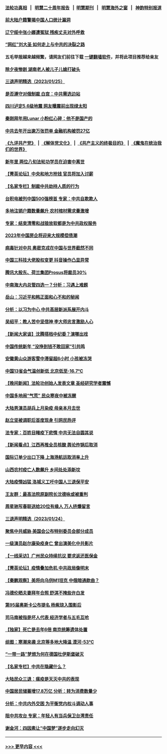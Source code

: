 #### [法轮功真相](https://github.com/gfw-breaker/truth/blob/master/README.md?t=0) &nbsp;&nbsp;|&nbsp;&nbsp; [明慧二十周年报告](https://github.com/gfw-breaker/mh-reports/blob/master/README.md?t=0) &nbsp;&nbsp;|&nbsp;&nbsp;[明慧期刊](https://github.com/gfw-breaker/mh-qikan) &nbsp;&nbsp;|&nbsp;&nbsp; [明慧海外之窗](https://github.com/gfw-breaker/mh-news/blob/master/README.md?t=0) &nbsp;&nbsp;|&nbsp;&nbsp; [神韵特别报道](https://github.com/gfw-breaker/mh-news/blob/master/shenyun.md?t=0)
#### [前大陆户籍警揭中国人口统计漏洞](../pages/nsc413/n13915733.md?t=01261243) 
#### [辽宁绥中张小娜遭冤狱 残疾丈夫对外呼救](../pages/nsc413/n13915683.md?t=01261243) 
#### [“网红”刘大圣  如何走上与中共的决裂之路](../pages/nsc413/n13915701.md?t=01261243) 
#### 五毛举报越来越频繁，请网友们前往下载 [一键翻墙软件](https://github.com/gfw-breaker/ssr-accounts)，并将此项目推荐给亲友
#### [除夕夜惨剧 湖南老人被儿子儿媳打破头](../pages/nsc413/n13915407.md?t=01261243) 
#### [三退声明精选（2023/01/25）](../pages/nsc413/n13915699.md?t=01261243) 
#### [是否遵守对俄制裁 白宫：中共需选边站](../pages/nsc413/n13915584.md?t=01261243) 
#### [四川泸定5.6级地震 网友曝震前出现绿太阳](../pages/nsc413/n13915590.md?t=01261243) 
#### [秦刚拜年用Lunar 小粉红心碎：他不是国产的](../pages/nsc413/n13915341.md?t=01261243) 
#### [中共去年开出逾万张罚单 金融机构被罚27亿](../pages/nsc413/n13915569.md?t=01261243) 
#### [《九评共产党》](https://github.com/begood0513/9ping.md/blob/master/README.md) &nbsp;|&nbsp; [《解体党文化》](../../../../jtdwh.md/blob/master/README.md)  &nbsp;|&nbsp; [《共产主义的终极目的》](../../../../gczydzjmd.md/blob/master/README.md) &nbsp;|&nbsp; [《魔鬼在统治我们的世界》](../../../../mgztzwmdsj.md/blob/master/README.md) 
#### [新年里 两位八旬法轮功学员在迫害中离世](../pages/nsc413/n13915319.md?t=01261243) 
#### [【菁英论坛】中央和地方抢钱 官员将加入讨薪](../pages/nsc413/n13915576.md?t=01261243) 
#### [【名家专栏】制裁中共劫持人质的行为](../pages/nsc413/n13914708.md?t=01261243) 
#### [台积电被列中国500强榜首 专家：中共自欺欺人](../pages/nsc413/n13915338.md?t=01261243) 
#### [多地注销户籍数量飙升 农村棺材需求量激增](../pages/nsc413/n13915510.md?t=01261243) 
#### [专家：结束清零和战狼放软都是为中共政权服务](../pages/nsc413/n13915521.md?t=01261243) 
#### [2023年中国房企将迎来大规模偿债潮](../pages/nsc413/n13915532.md?t=01261243) 
#### [病毒针对中共 奥密克戎在中国与世界截然不同](../pages/nsc413/n13915272.md?t=01261243) 
#### [中国三科技大佬股权变更 抖音操作凸显异常](../pages/nsc413/n13915452.md?t=01261243) 
#### [腾讯大股东、荷兰集团Prosus将裁员30%](../pages/nsc413/n13915500.md?t=01261243) 
#### [中南海大内总管四选一？分析：习遇上难题](../pages/nsc413/n13915274.md?t=01261243) 
#### [岳山：习近平和韩正面和心不和的秘闻](../pages/nsc413/n13915345.md?t=01261243) 
#### [分析：以习为中心 中共高层新派系展开内斗](../pages/nsc413/n13914955.md?t=01261243) 
#### [吴绍平：教人苦中坚信神 李大师忠言激励人心](../pages/nsc413/n13915306.md?t=01261243) 
#### [【新闻大家谈】沈腾搭档中纪委？演哪出戏](../pages/nsc413/n13915336.md?t=01261243) 
#### [中国传统新年 “没挣到钱不敢回家”引共鸣](../pages/nsc413/n13915258.md?t=01261243) 
#### [安徽黄山众游客雪中滞留超6小时 小孩被冻哭](../pages/nsc413/n13915298.md?t=01261243) 
#### [中国13省会气温创新低 北京低至-16.7℃](../pages/nsc413/n13915218.md?t=01261243) 
#### [【晚间新闻】法轮功创始人发表文章 圣经研究学者震憾](../pages/nsc413/n13915255.md?t=01261243) 
#### [中国多地闹“气荒” 民众寒夜中被冻醒](../pages/nsc413/n13915193.md?t=01261243) 
#### [大陆男演员胡兵上月染疫 母亲本月去世](../pages/nsc413/n13914950.md?t=01261243) 
#### [赵立坚被调职后首度现身 引网民热评](../pages/nsc413/n13915045.md?t=01261243) 
#### [法专家：百姓目睹疫下悲情 中共无法自圆其说](../pages/nsc413/n13915127.md?t=01261243) 
#### [【新闻看点】江西再推全员核酸 舆论炸锅后取消](../pages/nsc413/n13914897.md?t=01261243) 
#### [国际订单少出口下降 上海港航运取消率上升](../pages/nsc413/n13915042.md?t=01261243) 
#### [山西农村疫亡人数飙升 乡间处处添新坟](../pages/nsc413/n13914998.md?t=01261243) 
#### [大陆疫情凶猛 洛城义工吁中国人三退保平安](../pages/nsc413/n13915022.md?t=01261243) 
#### [王友群：最高法院原副院长沈德咏或被重判](../pages/nsc413/n13914881.md?t=01261243) 
#### [周星驰写春联送给20位有缘人 万人挤爆留言](../pages/nsc413/n13914908.md?t=01261243) 
#### [三退声明精选（2023/01/24）](../pages/nsc413/n13914995.md?t=01261243) 
#### [聚焦中共威胁 美国会公布特别委员会部分成员](../pages/nsc413/n13914942.md?t=01261243) 
#### [一级演员赵尔康染疫身亡 曾出演美化中共影片](../pages/nsc413/n13914920.md?t=01261243) 
#### [【一线采访】广州民众持续抗议 要求返还医保金](../pages/nsc413/n13914652.md?t=01261243) 
#### [【菁英论坛】疫情叠加危机 中共政局像明末](../pages/nsc413/n13914887.md?t=01261243) 
#### [【秦鹏观察】美将向乌供M1坦克 中俄暗通款曲？](../pages/nsc413/n13914899.md?t=01261243) 
#### [冯德伦晒夫妻拜年合照 舒淇不掩些许白发](../pages/nsc413/n13914872.md?t=01261243) 
#### [第95届奥斯卡公布提名 杨紫琼入围影后](../pages/nsc413/n13914807.md?t=01261243) 
#### [司马南被指是坏人代表 经济学者与五毛互呛](../pages/nsc413/n13914814.md?t=01261243) 
#### [【独家】死亡是去年6倍 南京统筹遗体处置](../pages/nsc413/n13914832.md?t=01261243) 
#### [组图：寒潮来袭 北京等多地大降温 漠河-53℃](../pages/nsc413/n13914321.md?t=01261243) 
#### [“一带一路”梦想为何在德国杜伊斯堡破灭](../pages/nsc413/n13914803.md?t=01261243) 
#### [【名家专栏】中共在隐藏什么？](../pages/nsc413/n13914707.md?t=01261243) 
#### [大陆民众三退：瘟疫是天灭中共的表现](../pages/nsc413/n13914666.md?t=01261243) 
#### [中国居民储蓄增17.8万亿 分析：转为消费数量少](../pages/nsc413/n13914787.md?t=01261243) 
#### [分析：中共内外交困 为平衡党内权斗调动人事](../pages/nsc413/n13914733.md?t=01261243) 
#### [阻中共攻台 专家：年轻人有当兵保卫台湾责任](../pages/nsc413/n13914598.md?t=01261243) 
#### [谢金河：四因素让“中国梦”逐步走向幻灭](../pages/nsc413/n13914731.md?t=01261243) 

----
#### [ >>> 更早内容 <<< ](../indexes/nsc413-earlier.md)
